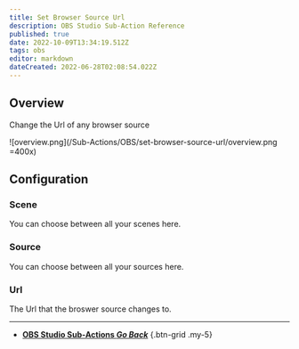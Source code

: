 ```yaml
---
title: Set Browser Source Url
description: OBS Studio Sub-Action Reference
published: true
date: 2022-10-09T13:34:19.512Z
tags: obs
editor: markdown
dateCreated: 2022-06-28T02:08:54.022Z
---
```


## Overview
Change the Url of any browser source

![overview.png](/Sub-Actions/OBS/set-browser-source-url/overview.png =400x)

## Configuration
### Scene
You can choose between all your scenes here.

### Source
You can choose between all your sources here.

### Url
The Url that the broswer source changes to.

---

- [<i class="mdi mdi-chevron-left"></i> **OBS Studio Sub-Actions *Go Back***](/en/Sub-Actions/OBS)
{.btn-grid .my-5}